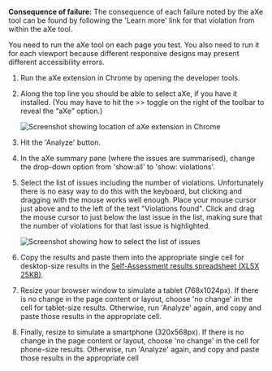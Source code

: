 **Consequence of failure:** The consequence of each failure noted by the aXe tool can be found by following the 'Learn more' link for that violation from within the aXe tool.

You need to run the aXe tool on each page you test. You also need to run it for each viewport because different responsive designs may present different accessibility errors.
1. Run the aXe extension in Chrome by opening the developer tools.
2. Along the top line you should be able to select aXe, if you have it installed. (You may have to hit the &gt;&gt; toggle on the right of the toolbar to reveal the “aXe" option.)

	![Screenshot showing location of aXe extension in Chrome](https://govtnz.github.io/web-standards/assets/img/aXe-button.jpg) 
3. Hit the 'Analyze' button. 
4. In the aXe summary pane (where the issues are summarised), change the drop-down option from 'show:all' to 'show: violations'.
5. Select the list of issues including the number of violations. Unfortunately there is no easy way to do this with the keyboard, but clicking and dragging with the mouse works well enough. Place your mouse cursor just above and to the left of the text "Violations found". Click and drag the mouse cursor to just below the last issue in the list, making sure that the number of violations for that last issue is highlighted.

    ![Screenshot showing how to select the list of issues](https://govtnz.github.io/web-standards/assets/img/aXe.jpg) 
6. Copy the results and paste them into the appropriate single cell for desktop-size results in the [Self-Assessment results spreadsheet (XLSX 25KB)](https://govtnz.github.io/web-standards/guidance/assessment/2017-ws-self-assessment-results.xlsx). 
7. Resize your browser window to simulate a tablet (768x1024px). If there is no change in the page content or layout, choose 'no change' in the cell for tablet-size results. Otherwise, run 'Analyze' again, and copy and paste those results in the appropriate cell.
8. Finally, resize to simulate a smartphone (320x568px). If there is no change in the page content or layout, choose 'no change' in the cell for phone-size results. Otherwise, run 'Analyze' again, and copy and paste those results in the appropriate cell